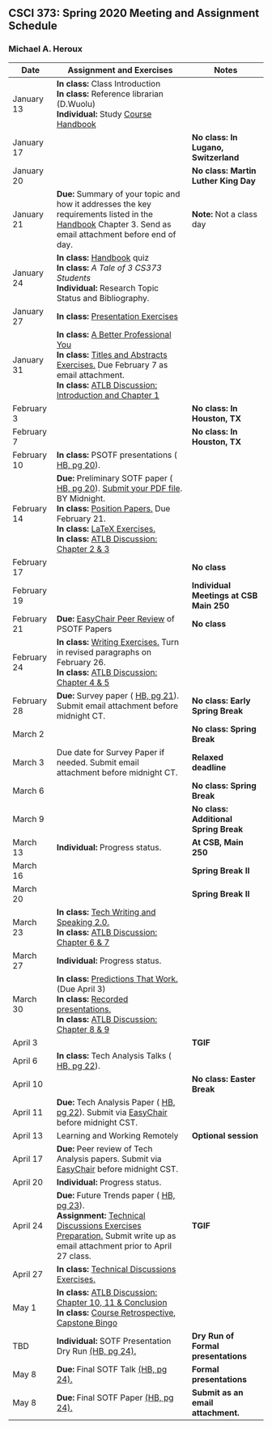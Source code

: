 ## CSCI 373: Spring 2020 Meeting and Assignment Schedule

### Michael A. Heroux



| **Date** | **Assignment and Exercises** | **Notes** |
| ---------- | --- | --- |
| January 13 | **In class:** Class Introduction <br> **In class:** Reference librarian (D.Wuolu) <br> **Individual:** Study [Course Handbook](https://maherou.github.io/files/CS373/CSCI373CourseHandbookSeventeenthEdition.pdf) | |
| January 17 | | **No class: In Lugano, Switzerland** |
| January 20 | | **No class: Martin Luther King Day** |
| January 21 | **Due:** Summary of your topic and how it addresses the key requirements listed in the [Handbook](https://maherou.github.io/files/CS373/CSCI373CourseHandbookSeventeenthEdition.pdf) Chapter 3. Send as email attachment before end of day. | **Note:** Not a class day|
| January 24 |**In class:** [Handbook](https://maherou.github.io/files/CS373/CSCI373CourseHandbookSeventeenthEdition.pdf) quiz <br>  **In class:**  _A Tale of 3 CS373 Students_ <br> **Individual:** Research Topic Status and Bibliography.|   |
| January 27 | **In class:** [Presentation Exercises](https://collegeville.github.io/Orator/PresentationsThatWork/) |   |
| January 31 | **In class:** [A Better Professional You](https://maherou.github.io/files/CS373/BetterYou.pdf) <br> **In class:** [Titles and Abstracts Exercises.](https://collegeville.github.io/Scribe/TitlesAndAbstractsThatWork/) Due February 7 as email attachment. <br> **In class:** [ATLB Discussion: Introduction and Chapter 1](https://maherou.github.io/files/CS373/ATLB-Discussion)  |   |
| February 3 | | **No class: In Houston, TX**   |
| February 7 | | **No class: In Houston, TX**   |
| February 10 |  **In class:** PSOTF presentations ( [HB, pg 20](https://maherou.github.io/files/CS373/CSCI373CourseHandbookSeventeenthEdition.pdf)). | |
| February 14 | **Due:** Preliminary SOTF paper ( [HB, pg 20](https://maherou.github.io/files/CS373/CSCI373CourseHandbookSeventeenthEdition.pdf)). [Submit your PDF file](https://easychair.org/conferences/?conf=spring2020psotf). BY Midnight. <br> **In class:** [Position Papers.](https://collegeville.github.io/Scribe/PositionPapers/) Due February 21. <br> **In class:** [LaTeX Exercises.](https://collegeville.github.io/Scribe/UsingLatex/)   <br> **In class:** [ATLB Discussion: Chapter 2 & 3](https://maherou.github.io/files/CS373/ATLB-Discussion)  |   |
| February 17 |  | **No class**  |
| February 19 |  | **Individual Meetings at CSB Main 250**  |
| February 21 | **Due:** [EasyChair Peer Review](https://easychair.org/conferences/?conf=fall2020psotf) of PSOTF Papers | **No class**  |
| February 24 | **In class:** [Writing Exercises.](https://collegeville.github.io/Scribe/BetterTechnicalWriting/) Turn in revised paragraphs on February 26. <br> **In class:** [ATLB Discussion: Chapter 4 & 5](https://maherou.github.io/files/CS373/ATLB-Discussion)  |   |
| February 28 | **Due:** Survey paper ( [HB, pg 21](https://maherou.github.io/files/CS373/CSCI373CourseHandbookSeventeenthEdition.pdf)). Submit email attachment before midnight CT.  | **No class: Early Spring Break** |
| March 2 |  | **No class: Spring Break**  |
| March 3 | Due date for Survey Paper if needed.  Submit email attachment before midnight CT. | **Relaxed deadline** |
| March 6 |  | **No class: Spring Break**  |
| March 9 |  | **No class: Additional Spring Break**  |
| March 13 | **Individual:** Progress status. | **At CSB, Main 250**  |
| March 16 |  | **Spring Break II**  |
| March 20 |  | **Spring Break II**  |
| March 23 | **In class:** [Tech Writing and Speaking 2.0.](https://maherou.github.io/files/CS373/TechWritingSpeaking2.0.pdf) <br> **In class:** [ATLB Discussion: Chapter 6 & 7](https://maherou.github.io/files/CS373/ATLB-Discussion) |   |
| March 27 | **Individual:** Progress status. | |
| March 30 | **In class:** [Predictions That Work.](https://collegeville.github.io/Scribe/PredictionsThatWork/) (Due April 3) <br> **In class:** [Recorded presentations.](https://collegeville.github.io/Orator/RecordedPresentations) <br>  **In class:** [ATLB Discussion: Chapter 8 & 9](https://maherou.github.io/files/CS373/ATLB-Discussion) | |
| April 3 |  | **TGIF**   |
| April 6 | **In class:** Tech Analysis Talks ( [HB, pg 22](https://maherou.github.io/files/CS373/CSCI373CourseHandbookSeventeenthEdition.pdf)). |  |
| April 10 |  | **No class: Easter Break** |
| April 11 |**Due:** Tech Analysis Paper ( [HB, pg 22](https://maherou.github.io/files/CS373/CSCI373CourseHandbookSeventeenthEdition.pdf)). Submit via [EasyChair](https://easychair.org/conferences/?conf=spring2020tap) before midnight CST.  | |
| April 13 | Learning and Working Remotely | **Optional session** |
| April 17 | **Due:** Peer review of Tech Analysis papers. Submit via [EasyChair](https://easychair.org/conferences/?conf=spring2020tap) before midnight CST. |   |
| April 20 | **Individual:** Progress status.  | |
| April 24  | **Due:** Future Trends paper ( [HB, pg 23](https://maherou.github.io/files/CS373/CSCI373CourseHandbookSeventeenthEdition.pdf)). <br> **Assignment:** [Technical Discussions Exercises Preparation.](https://collegeville.github.io/Orator/DiscussionsThatWork/) Submit write up as email attachment prior to April 27 class.  | **TGIF** |
| April 27 |**In class:** [Technical Discussions Exercises.](https://collegeville.github.io/Orator/DiscussionsThatWork/)   | |
| May 1 | **In class:** [ATLB Discussion: Chapter 10, 11 & Conclusion](https://maherou.github.io/files/CS373/ATLB-Discussion) <br> **In class:** [Course Retrospective](https://collegeville.github.o/Scribe/Retrospectives/), [Capstone Bingo](https://maherou.github.io/files/CS373/Bingo/Capstone-Bingo) |  |
| TBD | **Individual:** SOTF Presentation Dry Run [(HB, pg 24).](https://maherou.github.io/files/CS373/CSCI373CourseHandbookSeventeenthEdition.pdf) | **Dry Run of Formal presentations** |
| May 8 | **Due:** Final SOTF Talk [(HB, pg 24).](https://maherou.github.io/files/CS373/CSCI373CourseHandbookSeventeenthEdition.pdf) | **Formal presentations** |
| May 8  | **Due:** Final SOTF Paper [(HB, pg 24).](https://maherou.github.io/files/CS373/CSCI373CourseHandbookSeventeenthEdition.pdf) | **Submit as an email attachment.** |
